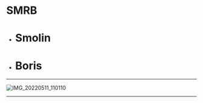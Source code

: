 # SMRB
- <h1>Smolin</h1>
- <h1>Boris</h1>

***

  ![IMG_20220511_110110](https://user-images.githubusercontent.com/105316196/167951595-becc2ca3-762a-4820-aeba-e679ac2ca604.jpg)

***
  
  

